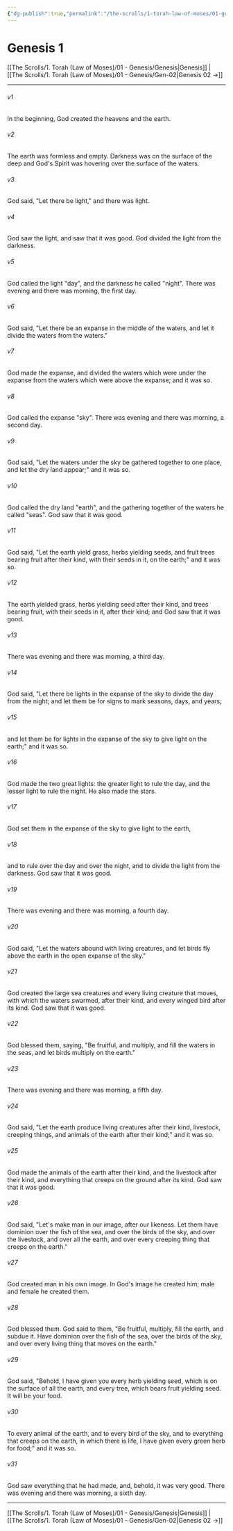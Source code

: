 ```yaml
---
{"dg-publish":true,"permalink":"/the-scrolls/1-torah-law-of-moses/01-genesis/gen-01/","tags":["TheScrolls","TorahLawofMoses"]}
---
```


# Genesis 1

[[The Scrolls/1. Torah (Law of Moses)/01 - Genesis/Genesis\|Genesis]] | [[The Scrolls/1. Torah (Law of Moses)/01 - Genesis/Gen-02\|Genesis 02 →]]
***

###### v1
In the beginning, God created the heavens and the earth.

###### v2
The earth was formless and empty. Darkness was on the surface of the deep and God's Spirit was hovering over the surface of the waters.

###### v3
God said, "Let there be light," and there was light.

###### v4
God saw the light, and saw that it was good. God divided the light from the darkness.

###### v5
God called the light "day", and the darkness he called "night". There was evening and there was morning, the first day.

###### v6
God said, "Let there be an expanse in the middle of the waters, and let it divide the waters from the waters."

###### v7
God made the expanse, and divided the waters which were under the expanse from the waters which were above the expanse; and it was so.

###### v8
God called the expanse "sky". There was evening and there was morning, a second day.

###### v9
God said, "Let the waters under the sky be gathered together to one place, and let the dry land appear;" and it was so.

###### v10
God called the dry land "earth", and the gathering together of the waters he called "seas". God saw that it was good.

###### v11
God said, "Let the earth yield grass, herbs yielding seeds, and fruit trees bearing fruit after their kind, with their seeds in it, on the earth;" and it was so.

###### v12
The earth yielded grass, herbs yielding seed after their kind, and trees bearing fruit, with their seeds in it, after their kind; and God saw that it was good.

###### v13
There was evening and there was morning, a third day.

###### v14
God said, "Let there be lights in the expanse of the sky to divide the day from the night; and let them be for signs to mark seasons, days, and years;

###### v15
and let them be for lights in the expanse of the sky to give light on the earth;" and it was so.

###### v16
God made the two great lights: the greater light to rule the day, and the lesser light to rule the night. He also made the stars.

###### v17
God set them in the expanse of the sky to give light to the earth,

###### v18
and to rule over the day and over the night, and to divide the light from the darkness. God saw that it was good.

###### v19
There was evening and there was morning, a fourth day.

###### v20
God said, "Let the waters abound with living creatures, and let birds fly above the earth in the open expanse of the sky."

###### v21
God created the large sea creatures and every living creature that moves, with which the waters swarmed, after their kind, and every winged bird after its kind. God saw that it was good.

###### v22
God blessed them, saying, "Be fruitful, and multiply, and fill the waters in the seas, and let birds multiply on the earth."

###### v23
There was evening and there was morning, a fifth day.

###### v24
God said, "Let the earth produce living creatures after their kind, livestock, creeping things, and animals of the earth after their kind;" and it was so.

###### v25
God made the animals of the earth after their kind, and the livestock after their kind, and everything that creeps on the ground after its kind. God saw that it was good.

###### v26
God said, "Let's make man in our image, after our likeness. Let them have dominion over the fish of the sea, and over the birds of the sky, and over the livestock, and over all the earth, and over every creeping thing that creeps on the earth."

###### v27
God created man in his own image. In God's image he created him; male and female he created them.

###### v28
God blessed them. God said to them, "Be fruitful, multiply, fill the earth, and subdue it. Have dominion over the fish of the sea, over the birds of the sky, and over every living thing that moves on the earth."

###### v29
God said, "Behold, I have given you every herb yielding seed, which is on the surface of all the earth, and every tree, which bears fruit yielding seed. It will be your food.

###### v30
To every animal of the earth, and to every bird of the sky, and to everything that creeps on the earth, in which there is life, I have given every green herb for food;" and it was so.

###### v31
God saw everything that he had made, and, behold, it was very good. There was evening and there was morning, a sixth day.

***
[[The Scrolls/1. Torah (Law of Moses)/01 - Genesis/Genesis\|Genesis]] | [[The Scrolls/1. Torah (Law of Moses)/01 - Genesis/Gen-02\|Genesis 02 →]]
